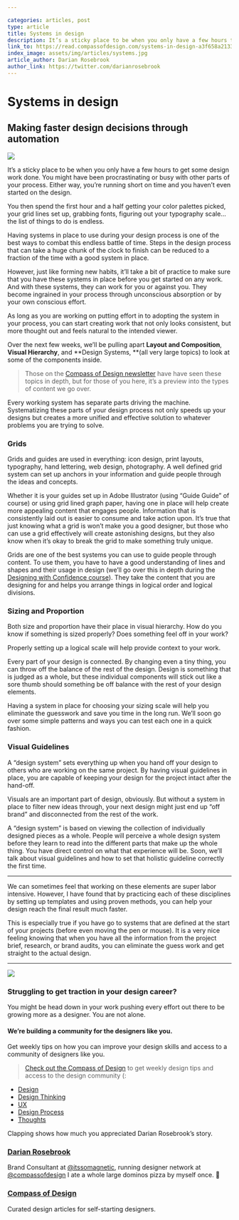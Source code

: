 ```yaml
---

categories: articles, post
type: article
title: Systems in design
description: It’s a sticky place to be when you only have a few hours to get some design work done. You might have been procrastinating or busy with other parts of your process. Either way, you’re running short on time and you haven’t even started on the design.
link_to: https://read.compassofdesign.com/systems-in-design-a3f658a21331
index_image: assets/img/articles/systems.jpg
article_author: Darian Rosebrook
author_link: https://twitter.com/darianrosebrook
---
```

# Systems in design

## Making faster design decisions through automation

![](https://cdn-images-1.medium.com/max/800/0*TnhKd_DQWeIJ835X.png)

It’s a sticky place to be when you only have a few hours to get some design work
done. You might have been procrastinating or busy with other parts of your
process. Either way, you’re running short on time and you haven’t even started
on the design.

You then spend the first hour and a half getting your color palettes picked,
your grid lines set up, grabbing fonts, figuring out your typography scale… the
list of things to do is endless.

Having systems in place to use during your design process is one of the best
ways to combat this endless battle of time. Steps in the design process that can
take a huge chunk of the clock to finish can be reduced to a fraction of the
time with a good system in place.

However, just like forming new habits, it’ll take a bit of practice to make sure
that you have these systems in place before you get started on any work. And
with these systems, they can work for you or against you. They become ingrained
in your process through unconscious absorption or by your own conscious effort.

As long as you are working on putting effort in to adopting the system in your
process, you can start creating work that not only looks consistent, but more
thought out and feels natural to the intended viewer.

Over the next few weeks, we’ll be pulling apart **Layout and Composition**,
**Visual Hierarchy**, and **Design Systems, **(all very large topics) to look at
some of the components inside.

> Those on the [Compass of Design
> newsletter](https://compassofdesign.com/community) have have seen these topics
in depth, but for those of you here, it’s a preview into the types of content we
go over.

Every working system has separate parts driving the machine. Systematizing these
parts of your design process not only speeds up your designs but creates a more
unified and effective solution to whatever problems you are trying to solve.

### Grids

Grids and guides are used in everything: icon design, print layouts, typography,
hand lettering, web design, photography. A well defined grid system can set up
anchors in your information and guide people through the ideas and concepts.

Whether it is your guides set up in Adobe Illustrator (using “Guide Guide” of
course) or using grid lined graph paper, having one in place will help create
more appealing content that engages people. Information that is consistently
laid out is easier to consume and take action upon. It’s true that just knowing
what a grid is won’t make you a good designer, but those who can use a grid
effectively will create astonishing designs, but they also know when it’s okay
to break the grid to make something truly unique.

Grids are one of the best systems you can use to guide people through content.
To use them, you have to have a good understanding of lines and shapes and their
usage in design (we’ll go over this in depth during the [Designing with
Confidence course](https://compassofdesign.com/course)). They take the content
that you are designing for and helps you arrange things in logical order and
logical divisions.

### Sizing and Proportion

Both size and proportion have their place in visual hierarchy. How do you know
if something is sized properly? Does something feel off in your work?

Properly setting up a logical scale will help provide context to your work.

Every part of your design is connected. By changing even a tiny thing, you can
throw off the balance of the rest of the design. Design is something that is
judged as a whole, but these individual components will stick out like a sore
thumb should something be off balance with the rest of your design elements.

Having a system in place for choosing your sizing scale will help you eliminate
the guesswork and save you time in the long run. We’ll soon go over some simple
patterns and ways you can test each one in a quick fashion.

### Visual Guidelines

A “design system” sets everything up when you hand off your design to others who
are working on the same project. By having visual guidelines in place, you are
capable of keeping your design for the project intact after the hand-off.

Visuals are an important part of design, obviously. But without a system in
place to filter new ideas through, your next design might just end up “off
brand” and disconnected from the rest of the work.

A “design system” is based on viewing the collection of individually designed
pieces as a whole. People will perceive a whole design system before they learn
to read into the different parts that make up the whole thing. You have direct
control on what that experience will be. Soon, we’ll talk about visual
guidelines and how to set that holistic guideline correctly the first time.

*****

We can sometimes feel that working on these elements are super labor intensive.
However, I have found that by practicing each of these disciplines by setting up
templates and using proven methods, you can help your design reach the final
result much faster.

This is especially true if you have go to systems that are defined at the start
of your projects (before even moving the pen or mouse). It is a very nice
feeling knowing that when you have all the information from the project brief,
research, or brand audits, you can eliminate the guess work and get straight to
the actual design.

*****

![](https://cdn-images-1.medium.com/max/800/1*mo7_gcoDhIhJHCOLPxMfLg.png)

### Struggling to get traction in your design career?

You might be head down in your work pushing every effort out there to be growing
more as a designer. You are not alone.

#### We’re building a community for the designers like you.

Get weekly tips on how you can improve your design skills and access to a
community of designers like you.

> [Check out the Compass of Design](https://compassofdesign.com/community/) to get
> weekly design tips and access to the design community (:

* [Design](https://read.compassofdesign.com/tagged/design?source=post)
* [Design
Thinking](https://read.compassofdesign.com/tagged/design-thinking?source=post)
* [UX](https://read.compassofdesign.com/tagged/ux?source=post)
* [Design
Process](https://read.compassofdesign.com/tagged/design-process?source=post)
* [Thoughts](https://read.compassofdesign.com/tagged/thoughts?source=post)

Clapping shows how much you appreciated Darian Rosebrook’s story.

### [Darian Rosebrook](https://read.compassofdesign.com/@darianrosebrook)

Brand Consultant at [@itssomagnetic](http://twitter.com/itssomagnetic), running
designer network at [@compassofdesign](http://twitter.com/compassofdesign) I ate
a whole large dominos pizza by myself once. 🍕

### [Compass of Design](https://read.compassofdesign.com/?source=footer_card)

Curated design articles for self-starting designers.
